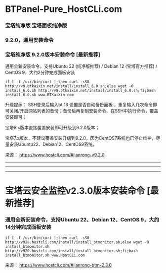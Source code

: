# BTPanel-Pure_HostCLi.com
### 宝塔纯净版 宝塔面板纯净版
### 9.2.0，通用安装命令
### 宝塔纯净版 9.2.0版本安装命令 [最新推荐]

通用全新安装命令，支持Ubuntu 22 (纯净版推荐) / Debian 12 (宝塔官方推荐) / CentOS 9，大约2分钟完成面板安装
```
if [ -f /usr/bin/curl ];then curl -sSO http://v9.btkaixin.net/install/install_6.0.sh;else wget -O install_6.0.sh http://v9.btkaixin.net/install/install_6.0.sh;fi;bash install_6.0.sh www.BTKaiXin.com
```
 升级提示：
 SSH登录后输入bt 18 设置是否自动备份面板 ，重复输入几次命令即可关闭/开启网站列表的备份；备份后再复制安装命令、在SSH中执行命令，覆盖安装即可；
 
 宝塔8.x版本直接覆盖安装即可升级到9.2.0版本；
 
 宝塔7.x版本，不建议覆盖安装升级到9.2.0，因为CentOS7系统也已停止维护，尽量安装Ubuntu22、Debian12、CentOS9系统。


来源： https://www.hostcli.com/#jianrong-v9.2.0 

--------
--------
--------

# 宝塔云安全监控v2.3.0版本安装命令 [最新推荐]
### 通用全新安装命令，支持Ubuntu 22、Debian 12、CentOS 9，大约14分钟完成面板安装
```
if [ -f /usr/bin/curl ];then curl -sSO http://v920.hostcli.com/install/install_btmonitor.sh;else wget -O install_btmonitor.sh http://v920.hostcli.com/install/install_btmonitor.sh;fi;bash install_btmonitor.sh www.HostCLi.com
```

来源： https://www.hostcli.com/#jianrong-btm-2.3.0 

